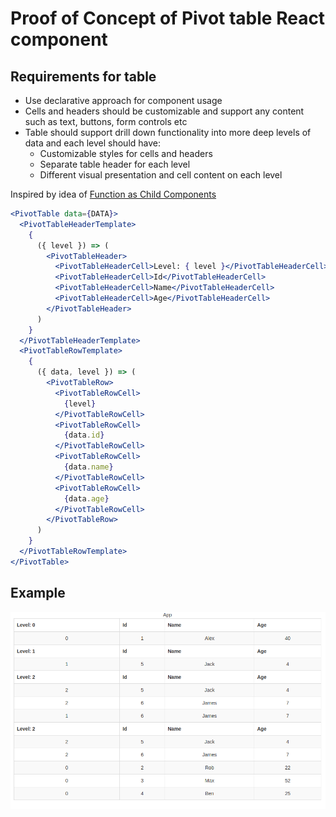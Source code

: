 # Proof of Concept of Pivot table React component

## Requirements for table
  * Use declarative approach for component usage
  * Cells and headers should be customizable and support any content such as text, buttons, form controls etc
  * Table should support drill down functionality into more deep levels of data and each level should have:
    * Customizable styles for cells and headers
    * Separate table header for each level
    * Different visual presentation and cell content on each level

Inspired by idea of [Function as Child Components](https://medium.com/merrickchristensen/function-as-child-components-5f3920a9ace9)

```jsx
<PivotTable data={DATA}>
  <PivotTableHeaderTemplate>
    {
      ({ level }) => (
        <PivotTableHeader>
          <PivotTableHeaderCell>Level: { level }</PivotTableHeaderCell>
          <PivotTableHeaderCell>Id</PivotTableHeaderCell>
          <PivotTableHeaderCell>Name</PivotTableHeaderCell>
          <PivotTableHeaderCell>Age</PivotTableHeaderCell>
        </PivotTableHeader>
      )
    }
  </PivotTableHeaderTemplate>
  <PivotTableRowTemplate>
    {
      ({ data, level }) => (
        <PivotTableRow>
          <PivotTableRowCell>
            {level}
          </PivotTableRowCell>
          <PivotTableRowCell>
            {data.id}
          </PivotTableRowCell>
          <PivotTableRowCell>
            {data.name}
          </PivotTableRowCell>
          <PivotTableRowCell>
            {data.age}
          </PivotTableRowCell>
        </PivotTableRow>
      )
    }
  </PivotTableRowTemplate>
</PivotTable>
```

## Example

![Table](table.png)